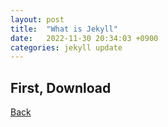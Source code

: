 ```yaml
---
layout:	post
title:	"What is Jekyll"
date:	2022-11-30 20:34:03 +0900
categories:	jekyll update
---
```

## First, Download 






[Back](./)